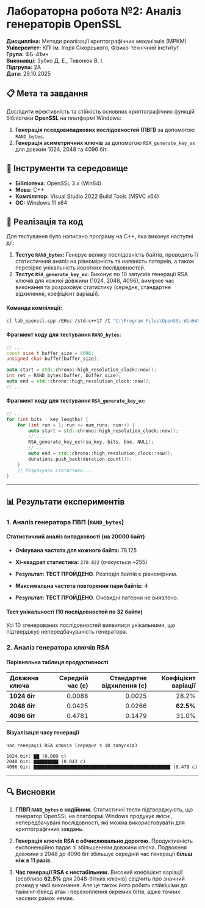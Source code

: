 # Лабораторна робота №2: Аналіз генераторів OpenSSL

**Дисципліна:** Методи реалізації криптографічних механізмів (МРКМ)  
**Університет:** КПІ ім. Ігоря Сікорського, Фізико-технічний інститут  
**Група:** ФБ-41мн  
**Виконавці:** Зубко Д. Е., Тивонюк В. І.  
**Підгрупа:** 2А  
**Дата:** 29.10.2025

## 📋 Мета та завдання

Дослідити ефективність та стійкість основних криптографічних функцій бібліотеки **OpenSSL** на платформі Windows:
1.  **Генерація псевдовипадкових послідовностей (ПВП)** за допомогою `RAND_bytes`.
2.  **Генерація асиметричних ключів** за допомогою `RSA_generate_key_ex` для довжин 1024, 2048 та 4096 біт.

## 🔧 Інструменти та середовище

*   **Бібліотека:** OpenSSL 3.x (Win64)
*   **Мова:** C++
*   **Компілятор:** Visual Studio 2022 Build Tools (MSVC x64)
*   **ОС:** Windows 11 x64

## 🚀 Реалізація та код

Для тестування було написано програму на C++, яка виконує наступні дії:
1.  **Тестує `RAND_bytes`:** Генерує велику послідовність байтів, проводить її статистичний аналіз на рівномірність та наявність патернів, а також перевіряє унікальність коротких послідовностей.
2.  **Тестує `RSA_generate_key_ex`:** Виконує по 10 запусків генерації RSA ключів для кожної довжини (1024, 2048, 4096), вимірює час виконання та розраховує статистику (середнє, стандартне відхилення, коефіцієнт варіації).

#### **Команда компіляції:**
```bash
cl lab_openssl.cpp /EHsc /std:c++17 /I "C:\Program Files\OpenSSL-Win64\include" /link /LIBPATH:"C:\Program Files\OpenSSL-Win64\lib\VC\x64\MD" libcrypto.lib libssl.lib Ws2_32.lib Gdi32.lib
```

#### **Фрагмент коду для тестування `RAND_bytes`:**
```cpp
// ...
const size_t buffer_size = 4096;
unsigned char buffer[buffer_size];

auto start = std::chrono::high_resolution_clock::now();
int ret = RAND_bytes(buffer, buffer_size);
auto end = std::chrono::high_resolution_clock::now();
// ...
```

#### **Фрагмент коду для тестування `RSA_generate_key_ex`:**
```cpp
// ...
for (int bits : key_lengths) {
    for (int run = 1; run <= num_runs; run++) {
        auto start = std::chrono::high_resolution_clock::now();
        // ...
        RSA_generate_key_ex(rsa_key, bits, bne, NULL);
        // ...
        auto end = std::chrono::high_resolution_clock::now();
        durations.push_back(duration.count());
    }
    // Розрахунок статистики...
}
```

---

## 📊 Результати експериментів

### 1. Аналіз генератора ПВП (`RAND_bytes`)

#### **Статистичний аналіз випадковості (на 20000 байт)**
-   **Очікувана частота для кожного байта:** 78.125
-   **Хі-квадрат статистика:** `270.822` (очікується ~255)
-   **Результат:** **ТЕСТ ПРОЙДЕНО**. Розподіл байтів є рівномірним.

-   **Максимальна частота повторення пари байтів:** 4
-   **Результат:** **ТЕСТ ПРОЙДЕНО**. Очевидні патерни не виявлено.

#### **Тест унікальності (10 послідовностей по 32 байти)**
Усі 10 згенерованих послідовностей виявилися унікальними, що підтверджує непередбачуваність генератора.

### 2. Аналіз генератора ключів RSA

#### **Порівняльна таблиця продуктивності**

| Довжина ключа | Середній час (с) | Стандартне відхилення (с) | Коефіцієнт варіації |
|:---|---:|---:|---:|
| **1024 біт** | 0.0088 | 0.0025 | 28.2% |
| **2048 біт** | 0.0425 | 0.0266 | **62.5%** |
| **4096 біт** | 0.4781 | 0.1479 | 31.0% |

#### **Візуалізація часу генерації**
```
Час генерації RSA ключів (середнє з 10 запусків)

1024 біт: ▇▇ (0.009 с)
2048 біт: ▇▇▇▇▇▇▇▇▇ (0.043 с)
4096 біт: ▇▇▇▇▇▇▇▇▇▇▇▇▇▇▇▇▇▇▇▇▇▇▇▇▇▇▇▇▇▇▇▇▇▇▇▇▇▇▇▇▇▇▇▇▇▇▇▇▇▇ (0.478 с)
```

---

## 🔍 Висновки

1.  **ГПВП `RAND_bytes` є надійним.** Статистичні тести підтверджують, що генератор OpenSSL на платформі Windows продукує якісні, непередбачувані послідовності, які можна використовувати для криптографічних завдань.

2.  **Генерація ключів RSA є обчислювально дорогою.** Продуктивність експоненційно падає зі збільшенням довжини ключа. Подвоєння довжини з 2048 до 4096 біт збільшує середній час генерації **більш ніж в 11 разів**.

3.  **Час генерації RSA є нестабільним.** Високий коефіцієнт варіації (особливо **62.5%** для 2048-бітних ключів) свідчить про значний розкид у часі виконання. Але це також його робить стійкішіми до таймінг-бейсд атак і перехоплення окремих бітів, адже точних часових рамок немає. 
